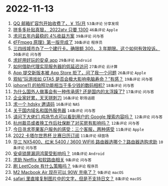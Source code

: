 # 2022-11-13

1. [QQ 邮箱扩容包开始收费了，￥ 15/月](https://www.v2ex.com/t/894818) `53条评论` `分享发现`
1. [拼多多补贴真狠， 2022atv 只要 1300](https://www.v2ex.com/t/894824) `46条评论` `Apple`
1. [求问五年内最稳的 4%收益方案](https://www.v2ex.com/t/894842) `39条评论` `问与答`
1. [《FFmpeg 原理》第一版完成了](https://www.v2ex.com/t/894803) `30条评论` `程序员`
1. [三四线城市办了一个建行卡。确限额 300， 3 年期限。这个如何有效投诉。](https://www.v2ex.com/t/894810) `30条评论` `问与答`
1. [求好用好玩的安卓 app](https://www.v2ex.com/t/894812) `29条评论` `Android`
1. [如何借助代理实现服务器的低延迟访问](https://www.v2ex.com/t/894865) `27条评论` `云计算`
1. [App 提交新版本被 App Store 拒了，问了我一个问题](https://www.v2ex.com/t/894848) `26条评论` `Apple`
1. [观帖“玩游戏如 GTA5 是否会极大影响电脑寿命？”有感？](https://www.v2ex.com/t/894861) `19条评论` `问与答`
1. [iphone11 的拍照功能相当于多少钱的数码相机?](https://www.v2ex.com/t/894837) `18条评论` `问与答`
1. [为什么国外人做事会有一种传承感? 还是国内的太浮躁了?](https://www.v2ex.com/t/894894) `17条评论` `问与答`
1. [企业家好累，天天拼刺刀](https://www.v2ex.com/t/894860) `16条评论` `职场话题`
1. [求一个 hdsky 邀请码](https://www.v2ex.com/t/894811) `16条评论` `NAS`
1. [关于国内域名和国外服务器](https://www.v2ex.com/t/894891) `14条评论` `问与答`
1. [请问下大佬们 鸡场节点可以看到用户的 Google 搜索内容吗？](https://www.v2ex.com/t/894849) `12条评论` `问与答`
1. [杭州裁员或者换工作后社保断了对买房有影响吗？](https://www.v2ex.com/t/894809) `12条评论` `问与答`
1. [今日寻求苹果客户服务的感受：三个客服，两种感受](https://www.v2ex.com/t/894829) `11条评论` `Apple`
1. [2022 卡塔尔世界杯 比赛日历订阅](https://www.v2ex.com/t/894827) `11条评论` `绿茵场`
1. [华三 NX5400、红米 5400 / 3600 WIFI6 路由器选哪个？路由器选购求助](https://www.v2ex.com/t/894892) `10条评论` `问与答`
1. [安卓锁屏漏洞鸿蒙受影响吗？](https://www.v2ex.com/t/894872) `10条评论` `Android`
1. [求助 Netflix 和软路由相关](https://www.v2ex.com/t/894873) `9条评论` `问与答`
1. [刷 LeetCode 有什么策略吗？](https://www.v2ex.com/t/894833) `9条评论` `程序员`
1. [M2 Macbook Air 现在可以 90W 充电了？](https://www.v2ex.com/t/894820) `9条评论` `macOS`
1. [safari 里直接复制图片中的文字，但是不支持日文？](https://www.v2ex.com/t/894855) `8条评论` `macOS`
